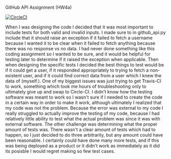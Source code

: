  GitHub API Assignment (HW4a)

[![CircleCI](https://dl.circleci.com/status-badge/img/circleci/JgyDVuYwFUxpx3L4qNCoR6/MzmXwHnPbxoCUJAnVVDTQ9/tree/HW04c_Mocking.svg?style=svg)](https://dl.circleci.com/status-badge/redirect/circleci/JgyDVuYwFUxpx3L4qNCoR6/MzmXwHnPbxoCUJAnVVDTQ9/tree/main)

When I was designing the code I decided that it was most important to include tests for both valid and invalid inputs.  I made sure to in github_api.py include that it should raise an exception if it failed to fetch a username because I wanted it to be clear when it failed to fetch anything because there was no response vs no data.  I had never done something like this coding assignment so I wanted to be sure, and it would be helpful for testing later to determine if it raised the exception when applicable.  Then when designing the specific tests I decided the best things to test would be if it could get a user, if it responded appropriately to trying to fetch a non-existent user, and if it could find correct data from a user which I knew the data of (myself.).  One of my biggest issues was just trying to get Travis-CI to work, something which took me hours of troubleshooting only to ultimately give up and swap to Circle-CI.  I didn't know how the testing software was meant to work so I wasn't sure if I needed to create the code in a certain way in order to make it work, although ultimately I realized that my code was not the problem.  Because the error was external to my code I really struggled to actually improve the testing of my code, because I had relatively little ability to test what the actual problem was since it was with external software.  The other challenge was determining what the proper amount of tests was.  There wasn't a clear amount of tests which had to happen, so I just decided to do three arbitrarily, but any amount could have been reasonable.  I certainly could have done many more tests, and if this was being deployed as a product or it didn't work as immediately as it did its posisble I would regret making so few test cases.
